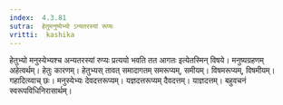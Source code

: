 ```yaml
---
index:  4.3.81
sutra:  हेतुमनुष्येभ्यो ऽन्यतरस्यां रूप्यः
vritti:  kashika 
---
```


हेतुभ्यो मनुस्येभ्यश्च अन्यतरस्यां रुप्यः प्रत्ययो भवति तत आगतः इत्येतस्मिन् विषये। मनुष्यग्रहणम् अहेत्वर्थम्। हेतुः कारणम्। हेतुभ्यस् तावत् समादागतम् समरूप्यम्, समीयम्। विषमरूप्यम्, विषमीयम्। गहादित्य्वाच् छः। मनुस्येभ्यः देवदत्तरूप्यम्। यज्ञदत्तरूप्यम् दैवदत्तम्। याज्ञदत्तम्। बहुवचनं स्वरूपविधिनिरासार्थम्।

